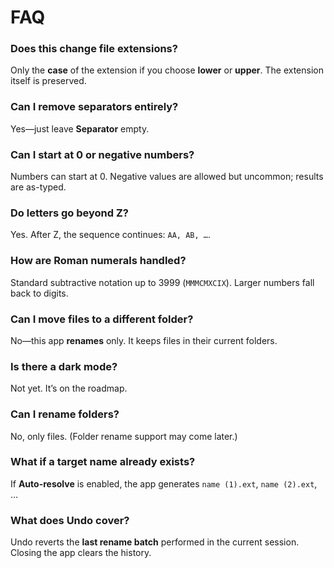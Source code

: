 # FAQ

### Does this change file extensions?
Only the **case** of the extension if you choose **lower** or **upper**. The extension itself is preserved.

### Can I remove separators entirely?
Yes—just leave **Separator** empty.

### Can I start at 0 or negative numbers?
Numbers can start at 0. Negative values are allowed but uncommon; results are as-typed.

### Do letters go beyond Z?
Yes. After Z, the sequence continues: `AA, AB, …`.

### How are Roman numerals handled?
Standard subtractive notation up to 3999 (`MMMCMXCIX`). Larger numbers fall back to digits.

### Can I move files to a different folder?
No—this app **renames** only. It keeps files in their current folders.

### Is there a dark mode?
Not yet. It’s on the roadmap.

### Can I rename folders?
No, only files. (Folder rename support may come later.)

### What if a target name already exists?
If **Auto-resolve** is enabled, the app generates `name (1).ext`, `name (2).ext`, …

### What does Undo cover?
Undo reverts the **last rename batch** performed in the current session. Closing the app clears the history.
